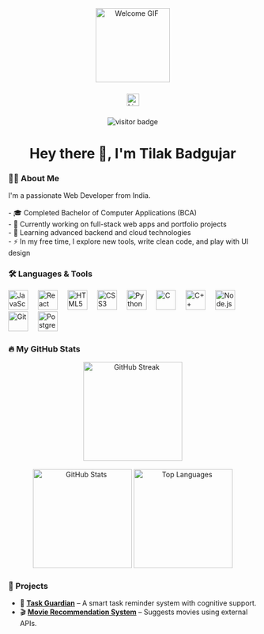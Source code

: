 <div align="center">
  <img height="150" src="https://media.giphy.com/media/M9gbBd9nbDrOTu1Mqx/giphy.gif" alt="Welcome GIF"/>
</div>

###

<div align="center">
  <img src="https://img.shields.io/static/v1?message=LinkedIn&logo=linkedin&label=&color=0077B5&logoColor=white&labelColor=&style=for-the-badge" height="25" alt="LinkedIn Badge"/>
</div>

###

<div align="center">
  <img src="https://visitor-badge.laobi.icu/badge?page_id=Webtilak.Webtilak" alt="visitor badge"/>
</div>

###

<h1 align="center">Hey there 👋, I'm Tilak Badgujar</h1>

###

<h3 align="left">👨‍💻 About Me</h3>

<p align="left">
  I'm a passionate Web Developer from India.<br><br>
  - 🎓 Completed Bachelor of Computer Applications (BCA)<br>
  - 🔭 Currently working on full-stack web apps and portfolio projects<br>
  - 🌱 Learning advanced backend and cloud technologies<br>
  - ⚡ In my free time, I explore new tools, write clean code, and play with UI design
</p>

###

<h3 align="left">🛠 Languages & Tools</h3>

<div align="left">
  <img src="https://cdn.jsdelivr.net/gh/devicons/devicon/icons/javascript/javascript-original.svg" height="40" alt="JavaScript" />
  <img width="12" />
  <img src="https://cdn.jsdelivr.net/gh/devicons/devicon/icons/react/react-original.svg" height="40" alt="React" />
  <img width="12" />
  <img src="https://cdn.jsdelivr.net/gh/devicons/devicon/icons/html5/html5-original.svg" height="40" alt="HTML5" />
  <img width="12" />
  <img src="https://cdn.jsdelivr.net/gh/devicons/devicon/icons/css3/css3-original.svg" height="40" alt="CSS3" />
  <img width="12" />
  <img src="https://cdn.jsdelivr.net/gh/devicons/devicon/icons/python/python-original.svg" height="40" alt="Python" />
  <img width="12" />
  <img src="https://cdn.jsdelivr.net/gh/devicons/devicon/icons/c/c-original.svg" height="40" alt="C" />
  <img width="12" />
  <img src="https://cdn.jsdelivr.net/gh/devicons/devicon/icons/cplusplus/cplusplus-original.svg" height="40" alt="C++" />
  <img width="12" />
  <img src="https://cdn.jsdelivr.net/gh/devicons/devicon/icons/nodejs/nodejs-original.svg" height="40" alt="Node.js" />
  <img width="12" />
  <img src="https://cdn.jsdelivr.net/gh/devicons/devicon/icons/git/git-original.svg" height="40" alt="Git" />
  <img width="12" />
  <img src="https://cdn.jsdelivr.net/gh/devicons/devicon/icons/postgresql/postgresql-original.svg" height="40" alt="PostgreSQL" />
</div>



###

<h3 align="left">🔥 My GitHub Stats</h3>

<div align="center">
  <img src="https://streak-stats.demolab.com?user=Webtilak&theme=dark&hide_border=false&date_format=M%20j%5B%2C%20Y%5D&locale=en" height="200" alt="GitHub Streak"/>
  <br><br>
  <img src="https://github-readme-stats.vercel.app/api?username=Webtilak&show_icons=true&theme=dracula&count_private=true&include_all_commits=true&hide_border=false" height="200" alt="GitHub Stats"/>
  <img src="https://github-readme-stats.vercel.app/api/top-langs?username=Webtilak&layout=compact&theme=dracula&langs_count=6&hide_border=false" height="200" alt="Top Languages"/>
</div>

###

<h3 align="left">🌟 Projects</h3>

- 🔔 [**Task Guardian**](https://github.com/Webtilak/task-guardian) – A smart task reminder system with cognitive support.
- 🎬 [**Movie Recommendation System**](https://github.com/Webtilak/movie-recommendation) – Suggests movies using external APIs.
###

<br clear="both">


